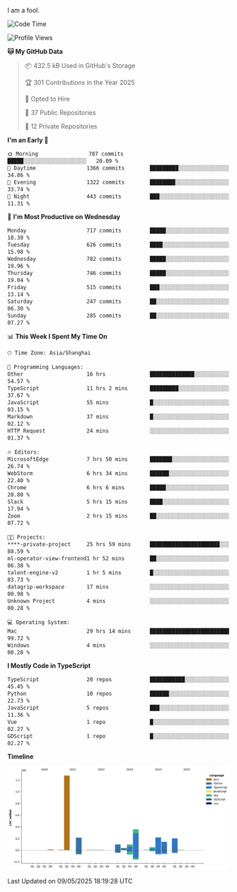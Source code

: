 I am a fool.

<!--START_SECTION:waka-->
![Code Time](http://img.shields.io/badge/Code%20Time-2%2C994%20hrs%2044%20mins-blue)

![Profile Views](http://img.shields.io/badge/Profile%20Views-2-blue)

**🐱 My GitHub Data** 

> 📦 432.5 kB Used in GitHub's Storage 
 > 
> 🏆 301 Contributions in the Year 2025
 > 
> 💼 Opted to Hire
 > 
> 📜 37 Public Repositories 
 > 
> 🔑 12 Private Repositories 
 > 
**I'm an Early 🐤** 

```text
🌞 Morning                787 commits         █████░░░░░░░░░░░░░░░░░░░░   20.09 % 
🌆 Daytime                1366 commits        █████████░░░░░░░░░░░░░░░░   34.86 % 
🌃 Evening                1322 commits        ████████░░░░░░░░░░░░░░░░░   33.74 % 
🌙 Night                  443 commits         ███░░░░░░░░░░░░░░░░░░░░░░   11.31 % 
```
📅 **I'm Most Productive on Wednesday** 

```text
Monday                   717 commits         █████░░░░░░░░░░░░░░░░░░░░   18.30 % 
Tuesday                  626 commits         ████░░░░░░░░░░░░░░░░░░░░░   15.98 % 
Wednesday                782 commits         █████░░░░░░░░░░░░░░░░░░░░   19.96 % 
Thursday                 746 commits         █████░░░░░░░░░░░░░░░░░░░░   19.04 % 
Friday                   515 commits         ███░░░░░░░░░░░░░░░░░░░░░░   13.14 % 
Saturday                 247 commits         ██░░░░░░░░░░░░░░░░░░░░░░░   06.30 % 
Sunday                   285 commits         ██░░░░░░░░░░░░░░░░░░░░░░░   07.27 % 
```


📊 **This Week I Spent My Time On** 

```text
🕑︎ Time Zone: Asia/Shanghai

💬 Programming Languages: 
Other                    16 hrs              ██████████████░░░░░░░░░░░   54.57 % 
TypeScript               11 hrs 2 mins       █████████░░░░░░░░░░░░░░░░   37.67 % 
JavaScript               55 mins             █░░░░░░░░░░░░░░░░░░░░░░░░   03.15 % 
Markdown                 37 mins             █░░░░░░░░░░░░░░░░░░░░░░░░   02.12 % 
HTTP Request             24 mins             ░░░░░░░░░░░░░░░░░░░░░░░░░   01.37 % 

🔥 Editors: 
MicrosoftEdge            7 hrs 50 mins       ███████░░░░░░░░░░░░░░░░░░   26.74 % 
WebStorm                 6 hrs 34 mins       ██████░░░░░░░░░░░░░░░░░░░   22.40 % 
Chrome                   6 hrs 6 mins        █████░░░░░░░░░░░░░░░░░░░░   20.80 % 
Slack                    5 hrs 15 mins       ████░░░░░░░░░░░░░░░░░░░░░   17.94 % 
Zoom                     2 hrs 15 mins       ██░░░░░░░░░░░░░░░░░░░░░░░   07.72 % 

🐱‍💻 Projects: 
****-private-project     25 hrs 59 mins      ██████████████████████░░░   88.59 % 
ml-operator-view-frontend1 hr 52 mins        ██░░░░░░░░░░░░░░░░░░░░░░░   06.38 % 
talent-engine-v2         1 hr 5 mins         █░░░░░░░░░░░░░░░░░░░░░░░░   03.73 % 
datagrip-workspace       17 mins             ░░░░░░░░░░░░░░░░░░░░░░░░░   00.98 % 
Unknown Project          4 mins              ░░░░░░░░░░░░░░░░░░░░░░░░░   00.28 % 

💻 Operating System: 
Mac                      29 hrs 14 mins      █████████████████████████   99.72 % 
Windows                  4 mins              ░░░░░░░░░░░░░░░░░░░░░░░░░   00.28 % 
```

**I Mostly Code in TypeScript** 

```text
TypeScript               20 repos            ███████████░░░░░░░░░░░░░░   45.45 % 
Python                   10 repos            ██████░░░░░░░░░░░░░░░░░░░   22.73 % 
JavaScript               5 repos             ███░░░░░░░░░░░░░░░░░░░░░░   11.36 % 
Vue                      1 repo              █░░░░░░░░░░░░░░░░░░░░░░░░   02.27 % 
GDScript                 1 repo              █░░░░░░░░░░░░░░░░░░░░░░░░   02.27 % 
```



**Timeline**

![Lines of Code chart](https://raw.githubusercontent.com/VeejaLiu/VeejaLiu/master/assets/bar_graph.png)


 Last Updated on 09/05/2025 18:19:28 UTC
<!--END_SECTION:waka-->
